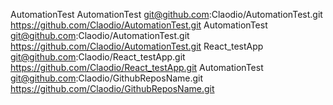 AutomationTest
AutomationTest
git@github.com:Claodio/AutomationTest.git
https://github.com/Claodio/AutomationTest.git
AutomationTest
git@github.com:Claodio/AutomationTest.git
https://github.com/Claodio/AutomationTest.git
React_testApp
git@github.com:Claodio/React_testApp.git
https://github.com/Claodio/React_testApp.git
AutomationTest
git@github.com:Claodio/GithubReposName.git
https://github.com/Claodio/GithubReposName.git
